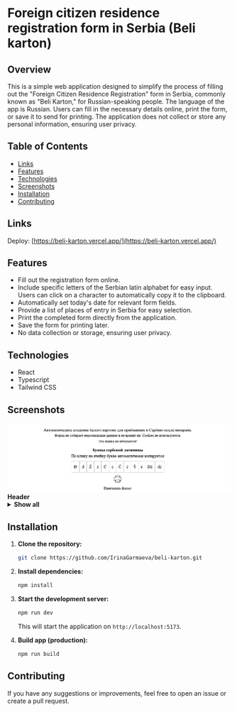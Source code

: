 # Foreign citizen residence registration form in Serbia (Beli karton)

## Overview

This is a simple web application designed to simplify the process of filling out the "Foreign Citizen Residence Registration" form in Serbia, commonly known as "Beli Karton," for Russian-speaking people. The language of the app is Russian. Users can fill in the necessary details online, print the form, or save it to send for printing. The application does not collect or store any personal information, ensuring user privacy.

## Table of Contents
- [Links](#links)
- [Features](#features)
- [Technologies](#technologies)
- [Screenshots](#screenshots)
- [Installation](#installation)
- [Contributing](#contributing)

## Links

Deploy: [https://beli-karton.vercel.app/](https://beli-karton.vercel.app/)

## Features

- Fill out the registration form online.
- Include specific letters of the Serbian latin alphabet for easy input. Users can click on a character to automatically copy it to the clipboard.
- Automatically set today's date for relevant form fields.
- Provide a list of places of entry in Serbia for easy selection.
- Print the completed form directly from the application.
- Save the form for printing later.
- No data collection or storage, ensuring user privacy.


## Technologies

- React
- Typescript
- Tailwind CSS

## Screenshots

<img src="./src/assets/images/header.png">
<b>Header</b>
<details><summary><b>Show all</b></summary>
<b>Form</b>
<img src="./src/assets/images/form.png">
</details>

## Installation

1. **Clone the repository:**

    ```bash
    git clone https://github.com/IrinaGarmaeva/beli-karton.git
    ```

2. **Install dependencies:**

    ```bash
    npm install
    ```

3. **Start the development server:**

    ```bash
    npm run dev
    ```

    This will start the application on `http://localhost:5173`.


4. **Build app (production):**

    ```bash
    npm run build
    ```

## Contributing

If you have any suggestions or improvements, feel free to open an issue or create a pull request.
